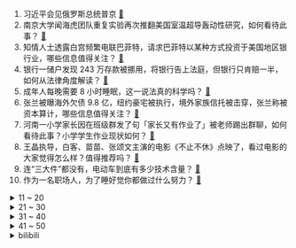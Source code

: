 1. 习近平会见俄罗斯总统普京 [:link:](https://www.zhihu.com/question/615645109)
2. 南京大学闻海虎团队重复实验再次推翻美国室温超导轰动性研究，如何看待此事？ [:link:](https://www.zhihu.com/question/590708129)
3. 知情人士透露白宫频繁电联巴菲特，请求巴菲特以某种方式投资于美国地区银行业，哪些信息值得关注？ [:link:](https://www.zhihu.com/question/590768389)
4. 银行一储户发现 243 万存款被挪用，将银行告上法庭，但银行只肯赔一半，如何从法律角度解读？ [:link:](https://www.zhihu.com/question/590733051)
5. 成年人每晚需要 8 小时睡眠，这一说法真的科学吗？ [:link:](https://www.zhihu.com/question/339114245)
6. 张兰被曝海外欠债 9.8 亿，纽约豪宅被执行，境外家族信托被击穿，张兰称被资本算计，哪些信息值得关注？ [:link:](https://www.zhihu.com/question/590715335)
7. 河南一小学家长因在班级群发了句「家长又有作业了」被老师踢出群聊，如何看待此事？小学学生作业现状如何？ [:link:](https://www.zhihu.com/question/590724110)
8. 王晶执导，白客、苗苗、张颂文主演的电影《不止不休》点映了，看过电影的大家觉得怎么样？值得推荐吗？ [:link:](https://www.zhihu.com/question/590411623)
9. 连“三大件”都没有，电动车到底有多少技术含量？ [:link:](https://www.zhihu.com/question/587084127)
10. 作为一名职场人，为了睡好觉你都做过什么努力？ [:link:](https://www.zhihu.com/question/589289572)
<details>
<summary>11 ~ 20</summary>

11. 百年瑞信被迫「贱卖」，分析师称「今天是 2008 年后欧洲银行业最重要的一天」，哪些信息值得关注？ [:link:](https://www.zhihu.com/question/590710134)
12. 韩国晚婚成趋势，40 岁出头的新娘人数比 20 岁出头的还多，如何看待此事？反映出什么问题？ [:link:](https://www.zhihu.com/question/590720916)
13. 《精灵宝可梦》中小智最大的失败是什么？ [:link:](https://www.zhihu.com/question/341929261)
14. 为什么2023年了iPhone15还是60Hz？ [:link:](https://www.zhihu.com/question/588042231)
15. 2023年有哪些适合春分节气的文案？ [:link:](https://www.zhihu.com/question/589325541)
16. 2023年你怎么看待裸辞？ [:link:](https://www.zhihu.com/question/581183117)
17. 为什么UI设计大多用无损的PNG和GIF，摄影和美术领域反而用有损的JPEG格式? [:link:](https://www.zhihu.com/question/590350890)
18. 女子用疏通剂通下水道爆炸致毁容，涉事公司是否应承担责任？ [:link:](https://www.zhihu.com/question/590240899)
19. 3 月 20 日中移动、中联通跌超 9% ，中电信触及跌停，共蒸发 2798.8 亿元，哪些因素导致？ [:link:](https://www.zhihu.com/question/590783421)
20. 华为去年研发经费 238 亿美元，任正非称未来在AI大模型上风起云涌的不只是微软一家，透露了哪些信息？ [:link:](https://www.zhihu.com/question/590333485)
</details>
<details>
<summary>21 ~ 30</summary>

21. 海关总署回应「集装箱空箱数量增加」，称「反映国际市场看好我们出口能力」，透露了哪些信息？ [:link:](https://www.zhihu.com/question/590726952)
22. 梅西遭遇巴黎主场嘘声，赛后没有参与谢场，直接返回更衣室，如何评价他的表现？ [:link:](https://www.zhihu.com/question/590726565)
23. Doinb 锐评 Ning 表示「有人说他上 LPL 他也行，结果发现他不行」，对此你有什么想说？ [:link:](https://www.zhihu.com/question/590232718)
24. 人到老了，才发现自己跟子女不是利益共同体，而是两个家庭，你怎么看？ [:link:](https://www.zhihu.com/question/590364412)
25. 2023 年进口网络游戏审批信息公布，姜饼人、赛马娘等 27 款游戏获批，哪些游戏值得期待？ [:link:](https://www.zhihu.com/question/590811872)
26. 多家保险公司在支付宝上新推出「0 免赔」百万医疗险，免赔额=0 更好吗？ [:link:](https://www.zhihu.com/question/589760396)
27. 粒子不能毁灭，是不是意味着我身上的每个原子都和宇宙的年龄一样大？ [:link:](https://www.zhihu.com/question/581610791)
28. 为什么现在的孩子普遍心理太脆弱，只能听表扬，禁不起一点批评，话说重一点就要崩溃？ [:link:](https://www.zhihu.com/question/589677533)
29. 如何评价电影《不止不休》？ [:link:](https://www.zhihu.com/question/393388441)
30. 写作的意义是什么，你为什么坚持写作？ [:link:](https://www.zhihu.com/question/590494235)
</details>
<details>
<summary>31 ~ 40</summary>

31. 小学时的成绩，能代表以后的成绩吗？ [:link:](https://www.zhihu.com/question/589674768)
32. 在职场上受欢迎的女性都具有哪些素质？ [:link:](https://www.zhihu.com/question/480951774)
33. 房间里养猫，经常铲屎，但味道还是很大，怎么办？ [:link:](https://www.zhihu.com/question/586436465)
34. 俞敏洪表示「人工智能+教育」本质上不会带来颠覆性的影响，哪些信息值得关注？ [:link:](https://www.zhihu.com/question/590544775)
35. 想换车，看中沃尔沃，但是安全性真的有那么好吗？ [:link:](https://www.zhihu.com/question/508848766)
36. 颈霜是智商税吗？年纪轻轻颈纹就很深怎么办？ [:link:](https://www.zhihu.com/question/586305696)
37. 为了让自己变强大，你每天再坚持哪些好习惯？ [:link:](https://www.zhihu.com/question/589952002)
38. 伊朗总统府称「沙特国王邀请伊朗总统访沙」，这释放哪些信号？有哪些信息值得关注？ [:link:](https://www.zhihu.com/question/590734137)
39. 职场中，最大的谎言是什么？ [:link:](https://www.zhihu.com/question/585376856)
40. 当今社会老龄化日趋明显，老年人面临的「现代化窘境」都有哪些？如何看待老年人常用产品的「适老化改造」？ [:link:](https://www.zhihu.com/question/590792711)
</details>
<details>
<summary>41 ~ 50</summary>

41. 敏感肌就一定适合物理防晒吗？ [:link:](https://www.zhihu.com/question/584527605)
42. 你觉得旗舰产品是设计优先还是功能优先？ [:link:](https://www.zhihu.com/question/590126612)
43. 在健身房里运动会比自己在其他地方运动更有效果吗？ [:link:](https://www.zhihu.com/question/588681515)
44. 春季有哪些滋味独特的美食值得推荐？ [:link:](https://www.zhihu.com/question/589648701)
45. 预算 500-1000 元有哪些好用的男士剃须刀推荐？ [:link:](https://www.zhihu.com/question/589360627)
46. 在健身过程中感到快乐是怎样一种体验？ [:link:](https://www.zhihu.com/question/585013803)
47. 外交部发布「 2022 年美国民主情况」报告，有哪些信息值得关注？ [:link:](https://www.zhihu.com/question/590718448)
48. 蒸馏水可以涂在脸上补水吗？ [:link:](https://www.zhihu.com/question/585068935)
49. 米哈游会不会步暴雪的后尘？ [:link:](https://www.zhihu.com/question/502507409)
50. 2023 LPL 春季赛 RNG 0:2 不敌 NIP 季后赛形势岌岌可危，如何评价这场比赛？ [:link:](https://www.zhihu.com/question/590779938)
</details><details>
<summary>bilibili</summary>

1. 一群up主在城市玩共享位置捉迷藏！太可怕了！！【第二期】 [:link:](//www.bilibili.com/video/BV1KP411f7fc)
2. 【医案寻踪】一年不吃早饭的人现在怎么样了？让我们揭开一场隐瞒我们70年的健康骗局！ [:link:](//www.bilibili.com/video/BV1Zs4y1H7NV)
3. 我被禁言了2 [:link:](//www.bilibili.com/video/BV1n24y1u7WR)
4. 日本神级广告：零CG真人出演，50人分饰两角，2分钟一镜到底演绎12年父女情 [:link:](//www.bilibili.com/video/BV1TL411r7fF)
5. 我把MC所有的方块都收集了！！！ [:link:](//www.bilibili.com/video/BV1Wx4y1P7Y8)
6. 品尝世界最酸酸物，胃酸系统今日奖励休息一天 [:link:](//www.bilibili.com/video/BV1g84y1w7Gn)
7. 新番时光机！十年前的观众都在看什么？「2013年1月篇」泛式 [:link:](//www.bilibili.com/video/BV1ws4y1p7k9)
8. 小傲小潮去重庆！好吃好喝如仙境！ [:link:](//www.bilibili.com/video/BV1UL411o7mP)
9. 对他使用新空间卡组吧【水无月菌】 [:link:](//www.bilibili.com/video/BV1cL411r7Zn)
10. 喂！你给我摇起来啊！！！ [:link:](//www.bilibili.com/video/BV1dP411d7HT)
<details>
<summary>11 ~ 20</summary>

11. ⚡喵喵喵喵喵喵喵喵喵喵喵喵喵喵 [:link:](//www.bilibili.com/video/BV1wg4y1t7j6)
12. 日后升起的每一缕炊烟，都是对你的思念 [:link:](//www.bilibili.com/video/BV1Cg4y147zr)
13. 终于到了！不带钱跨越半个中国，抵达北京！ 丨流浪 11 [:link:](//www.bilibili.com/video/BV19M4y1z714)
14. 关于我半夜在路边救了一只猫 [:link:](//www.bilibili.com/video/BV1hV4y197QJ)
15. MOREVFX「流浪地球2」视效花絮 [:link:](//www.bilibili.com/video/BV1hP411Z7Tc)
16. 你最后一次看少儿频道是什么时候？ [:link:](//www.bilibili.com/video/BV1984y1A7Dg)
17. “ 北 方 人 诱 捕 器 ” [:link:](//www.bilibili.com/video/BV1r24y1x7jb)
18. 不读高中去职校学电竞出路怎么样？这个视频给你答案！ [:link:](//www.bilibili.com/video/BV1Tk4y1t7ii)
19. 无限穿帮！当埃及up看《木乃伊》 [:link:](//www.bilibili.com/video/BV12L411R7w9)
20. 【陋室画家】进来！你还有什么理由不坚持热爱？ [:link:](//www.bilibili.com/video/BV1U24y1x76W)
</details>
<details>
<summary>21 ~ 30</summary>

21. 街上狗比孩子多 韩国人好像真的不生小孩 [:link:](//www.bilibili.com/video/BV1BY4y1X7zT)
22. 真实版浣熊市：市民集体变异，医生挖出日本政府的阴谋 [:link:](//www.bilibili.com/video/BV1bb411Z7AY)
23. 【烂活电竞43】列兵杰克爱！ 听到命令请喊到！  月男腐乳杰克爱  出列！！！！！！！！！！！！！！ [:link:](//www.bilibili.com/video/BV1KY4y1X79d)
24. 粮油之死：四大粮商做空中国，长达100年的粮油战争从未结束！【世界战史】 [:link:](//www.bilibili.com/video/BV1fs4y1H7my)
25. 渲染了一个月，希望能有一万播放... [:link:](//www.bilibili.com/video/BV1PL411d7XR)
26. 兑现承诺！快来跟画Jerry鼠吧 [:link:](//www.bilibili.com/video/BV1iv4y177U9)
27. 这句被疯传的英文，引发网友热议！你能看懂吗？ [:link:](//www.bilibili.com/video/BV1G94y1F7se)
28. 【崩坏3】终章纪念「Beautiful World」 [:link:](//www.bilibili.com/video/BV1XX4y1o7yN)
29. 《原神》EP - 春露漫散之虹 [:link:](//www.bilibili.com/video/BV1Sg4y1s7Qp)
30. 女生宿舍的Love Shot灯光版 [:link:](//www.bilibili.com/video/BV1cL411C7hS)
</details>
<details>
<summary>31 ~ 40</summary>

31. 澡堂里还能开自助餐？169玩一天，南方小伙来了东北惊掉波棱盖【怎么这么值ep57-沈阳洗浴】 [:link:](//www.bilibili.com/video/BV1224y1x743)
32. ⚡西 域 战 神⚡ [:link:](//www.bilibili.com/video/BV11c411E7ga)
33. 我愿来世做春风，温柔且自由 [:link:](//www.bilibili.com/video/BV1hv4y1775L)
34. 80万赞已到，我去天上吃饭了朋友们！ [:link:](//www.bilibili.com/video/BV1dx4y1A7P3)
35. 【林肯公园 | B站首发】Numb (官方MV 4K修复版) - Linkin Park [:link:](//www.bilibili.com/video/BV1Mm4y1k7We)
36. 宵宫放烟花之蹦迪神曲！参上！ [:link:](//www.bilibili.com/video/BV1sV4y197QP)
37. 【流浪地球2 | 视效花絮】跟随超长镜头，逐帧感受小破球的变化！ [:link:](//www.bilibili.com/video/BV1zP411d7tX)
38. 一口气了解硅谷银行倒闭危机 [:link:](//www.bilibili.com/video/BV1Zs4y1H7rj)
39. 无爱方可破情局 无情方可破全局 [:link:](//www.bilibili.com/video/BV1wM4y1k7j5)
40. 【STN快报第七季08】新版里昂人设崩塌，全身都是不能播的液体 [:link:](//www.bilibili.com/video/BV1Es4y1p7sT)
</details>
<details>
<summary>41 ~ 50</summary>

41. 资助了几年的山区女孩突然不读书了，驱车去山里看看她什么情况 [:link:](//www.bilibili.com/video/BV17s4y1p7Cq)
42. 伪装者 [:link:](//www.bilibili.com/video/BV11k4y1b75c)
43. 五黑年度最燃《将我的一切赌在这251秒！》 [:link:](//www.bilibili.com/video/BV1FP411f7D2)
44. 被童话隐藏的真相！美女为什么嫁给野兽？还生了一窝小野兽？？ [:link:](//www.bilibili.com/video/BV16M411H78u)
45. 💪🏻B站版《健身新手的训练完全手册》™ [:link:](//www.bilibili.com/video/BV1Hk4y187jF)
46. 把持不住！皇子被骗身又骗心！还是跟俏寡妇！《叶卡捷琳娜》S2P5 [:link:](//www.bilibili.com/video/BV1n24y1E7bv)
47. 【真 我的世界】三只小猪盖房子但狂飙版 [:link:](//www.bilibili.com/video/BV13L411C7Fj)
48. 这不是特效！25对演员一镜到底演绎父女12年变化——日本感人广告 [:link:](//www.bilibili.com/video/BV1Bv4y1L7bW)
49. 《满江红》第一次在哔哩哔哩发作品啊。紧张！ [:link:](//www.bilibili.com/video/BV1F24y1u7kY)
50. 放炮时不能多看一眼 [:link:](//www.bilibili.com/video/BV1T24y1E7fJ)
</details>
<details>
<summary>51 ~ 60</summary>

51. 一千颗碎片！实拍魔刀千刃！觉醒我们心中的热爱吧！ [:link:](//www.bilibili.com/video/BV14o4y1q777)
52. “摇出心中那个自由且快乐的自己” [:link:](//www.bilibili.com/video/BV1nM411H7XS)
53. 日常生活 [:link:](//www.bilibili.com/video/BV15b411Z7eG)
54. 只看一条豆瓣评论猜电影！我懵了。。 [:link:](//www.bilibili.com/video/BV1vT411k7Hw)
55. 一拳超人埼玉训练1000天挑战第400天，今天四倍量挑战 [:link:](//www.bilibili.com/video/BV17g4y1t7JD)
56. 李大钊的孙子被举报贪污，中纪委却“查”出来个好官，清官李宏塔 [:link:](//www.bilibili.com/video/BV1NT411k7NX)
57. 大堂经理改善员工餐 [:link:](//www.bilibili.com/video/BV1Nb411Z7Nn)
58. 【小弟学校篇】跳 远 的 战 争 [:link:](//www.bilibili.com/video/BV1PL411d742)
59. 各地人吃饭的迷惑操作！ [:link:](//www.bilibili.com/video/BV1fL411k7wq)
60. 我体育课呢？ [:link:](//www.bilibili.com/video/BV1Vc411j7Br)
</details>
<details>
<summary>61 ~ 70</summary>

61. 【AI本兮】反方向的钟 [:link:](//www.bilibili.com/video/BV1984y1c7wn)
62. 【30天彻底瘦身】每周6天不重复·彻底瘦四肢减肚腩·就这么做！ [:link:](//www.bilibili.com/video/BV1DM4y1r7UE)
63. 我被MIT哈佛CMU录取了！计算机博士申请季纪实 [:link:](//www.bilibili.com/video/BV1bo4y1q7Nn)
64. 送给你们 [:link:](//www.bilibili.com/video/BV1wL411C7XP)
65. 电棍笑传·小棍的复仇 [:link:](//www.bilibili.com/video/BV1Ab411f75g)
66. 猫：我的母语是无语! [:link:](//www.bilibili.com/video/BV1dL411R7rB)
67. 哦对了，还有就是小而臭的叫“沟” [:link:](//www.bilibili.com/video/BV19D4y1M7yN)
68. 总有些明明能跟你好好沟通的人，非要跟你“语言不通”，没关系，销冠会出手！ [:link:](//www.bilibili.com/video/BV13V4y197YZ)
69. 演员张颂文演讲《扎根》 [:link:](//www.bilibili.com/video/BV1Rs4y1H7HM)
70. 突然就理解什么叫全世界的审美都在下降了！这居然是70年前电影的服化道，每一件都优雅非常 [:link:](//www.bilibili.com/video/BV18v4y1L7YR)
</details>
<details>
<summary>71 ~ 80</summary>

71. 总工时19天，用石料480方，用传统技术建造一座  石拱桥（全集） [:link:](//www.bilibili.com/video/BV1t84y1w7Ps)
72. 《 豚 骨 拉 面 全 套 配 方 》 [:link:](//www.bilibili.com/video/BV19m4y1r7TV)
73. 【中字】《INTERNET YAMERO》 Aiobahn feat. KOTOKO 《主播女孩重度依赖/NEEDY GIRL OVERDOSE》第二弹MV [:link:](//www.bilibili.com/video/BV1jk4y187UA)
74. 只  因  料  理  大  赛 [:link:](//www.bilibili.com/video/BV1T94y1F7qi)
75. 【TF家族】《一起去做的N件事》第十八件事：一起来拍日常吧！ [:link:](//www.bilibili.com/video/BV1hv4y1L7aN)
76. 【海绵宝宝/拟人】“画了疯王派总” [:link:](//www.bilibili.com/video/BV1Fb411Z7sL)
77. 《无题》 [:link:](//www.bilibili.com/video/BV17c411E7MK)
78. 啊 [:link:](//www.bilibili.com/video/BV1LV4y197g4)
79. 忍界最痛！博人成为最大反派，将对抗整个木叶！最新剧情炸裂展开 [:link:](//www.bilibili.com/video/BV1Cv4y1L7ML)
80. 风铃源于唐宋时期的「占风铎」，风吹玉振，静心宁神。寄相思，予祝愿。 [:link:](//www.bilibili.com/video/BV1aT411k7iX)
</details>
<details>
<summary>81 ~ 90</summary>

81. 当年“血洗”全球的100首经典歌曲，DNA真的控制不住了！ [:link:](//www.bilibili.com/video/BV1vT411k7dS)
82. 造反吃人、为害一方！可我还是个好神仙（奎木狼篇·下） [:link:](//www.bilibili.com/video/BV1oX4y1o7YP)
83. 都什么年代，谁还用传统方式逼供？！！ [:link:](//www.bilibili.com/video/BV1rc411E7eE)
84. 【短片】谁说拍短片一定需要剧本？ [:link:](//www.bilibili.com/video/BV1ZL411R7xw)
85. 嘲讽开呛，笑果拉满！倒油，他们是专业的！ [:link:](//www.bilibili.com/video/BV1mM4y1z7iv)
86. 二次火爆全网的《桃花诺》，小姐姐开口就惊了！ [:link:](//www.bilibili.com/video/BV1Xg4y1s7s9)
87. 我们结婚啦啊啊啊啊！！！（开心到发疯） [:link:](//www.bilibili.com/video/BV1jb411Z7dU)
88. 去魔女的盛宴逛逛！💙 [:link:](//www.bilibili.com/video/BV1rP411d75G)
89. 水课这么多？学生需要能帮他们找到工作的真干货！最全实习攻略：实习时机/实习岗位选择/实习渠道/简历撰写/面试技巧/实习注意 [:link:](//www.bilibili.com/video/BV1kL411R74z)
90. 在饭局上被羞辱，女孩儿竟然这样化解尴尬 [:link:](//www.bilibili.com/video/BV1Zs4y1H7M5)
</details>
<details>
<summary>91 ~ 100</summary>

91. 在无尽的沙漠当中没有树木！该如何生存下去【我的世界】 P10 [:link:](//www.bilibili.com/video/BV1Nk4y1t76C)
92. 爽到起飞，复仇之路迎来最终高潮！深度解说《黑暗荣耀2》（下） [:link:](//www.bilibili.com/video/BV1Fs4y1p7Wh)
93. 血量越低，敌人越慌 [:link:](//www.bilibili.com/video/BV1wM4y167cU)
94. 天呐，我的天呐！ [:link:](//www.bilibili.com/video/BV1m24y1s7TN)
95. 变味的跑操≠体育锻炼，我还是觉得不值得提倡 [:link:](//www.bilibili.com/video/BV1Mo4y1z7Ax)
96. 重庆火锅到底卷成什么样子了？还能涮牛窝骨! [:link:](//www.bilibili.com/video/BV1qP411d732)
97. 我不是懒羊羊啊！！ [:link:](//www.bilibili.com/video/BV1W54y1T7ct)
98. 寝室里那位拥有多核CPU的大爹 [:link:](//www.bilibili.com/video/BV1yL411R7rm)
99. 反舔部例行检查！ [:link:](//www.bilibili.com/video/BV1Ux4y1A7QD)
100. 你管这叫修正带？ [:link:](//www.bilibili.com/video/BV158411F7eF)
</details></details>